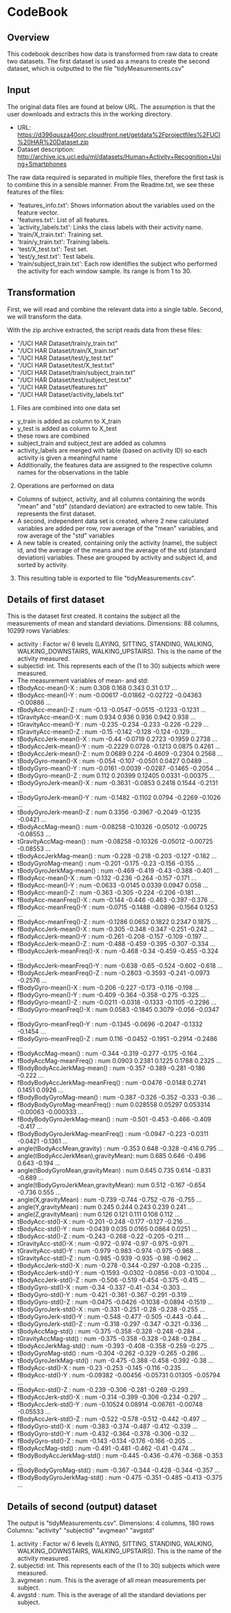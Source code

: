 # CodeBook

## Overview
This codebook describes how data is transformed from raw data to create two datasets. The first dataset is used as a means to create the second dataset, which is outputted to the file "tidyMeasurements.csv"

## Input
The original data files are found at below URL. The assumption is that the user downloads and extracts this in the working directory.
* URL: https://d396qusza40orc.cloudfront.net/getdata%2Fprojectfiles%2FUCI%20HAR%20Dataset.zip
* Dataset description: http://archive.ics.uci.edu/ml/datasets/Human+Activity+Recognition+Using+Smartphones

The raw data required is separated in multiple files, therefore the first task is to combine this in a sensible manner. From the Readme.txt, we see these features of the files:
- 'features_info.txt': Shows information about the variables used on the feature vector.
- 'features.txt': List of all features.
- 'activity_labels.txt': Links the class labels with their activity name.
- 'train/X_train.txt': Training set.
- 'train/y_train.txt': Training labels.
- 'test/X_test.txt': Test set.
- 'test/y_test.txt': Test labels.
- 'train/subject_train.txt': Each row identifies the subject who performed the activity for each window sample. Its range is from 1 to 30. 

## Transformation
First, we will read and combine the relevant data into a single table. Second, we will transform the data.

With the zip archive extracted, the script reads data from these files:
* "/UCI HAR Dataset/train/y_train.txt"
* "/UCI HAR Dataset/train/X_train.txt"
* "/UCI HAR Dataset/test/y_test.txt"
* "/UCI HAR Dataset/test/X_test.txt"
* "/UCI HAR Dataset/train/subject_train.txt"
* "/UCI HAR Dataset/test/subject_test.txt"
* "/UCI HAR Dataset/features.txt"
* "/UCI HAR Dataset/activity_labels.txt"

1. Files are combined into one data set
* y_train is added as column to X_train
* y_test is added as column to X_test
* these rows are combined
* subject_train and subject_test are added as columns
* activity_labels are merged with table (based on activity ID) so each activity is given a meaningful name
* Additionally, the features data are assigned to the respective column names for the observations in the table

2. Operations are performed on data
* Columns of subject, activity, and all columns containing the words "mean" and "std" (standard deviation) are extracted to new table. This represents the first dataset.
* A second, independent data set is created, where 2 new calculated variables are added per row, row average of the "mean" variables, and row average of the "std" variables
* A new table is created, containing only the activity (name), the subject id, and the average of the means and the average of the std (standard deviation) variables. These are grouped by activity and subject id, and sorted by activity.

3. This resulting table is exported to file "tidyMeasurements.csv".

## Details of first dataset
This is the dataset first created. It contains the subject all the measurements of mean and standard deviations.
Dimensions: 88 columns, 10299 rows
Variables:
* activity : Factor w/ 6 levels (LAYING, SITTING, STANDING, WALKING, WALKING_DOWNSTAIRS, WALKING_UPSTAIRS). This is the name of the activity measured.
* subjectid: int. This represents each of the (1 to 30) subjects which were measured.
* The measurement variables of mean- and std:
* tBodyAcc-mean()-X                   : num  0.308 0.168 0.343 0.31 0.17 ...
* tBodyAcc-mean()-Y                   : num  -0.00617 -0.01862 -0.02722 -0.04363 -0.00886 ...
* tBodyAcc-mean()-Z                   : num  -0.13 -0.0547 -0.0515 -0.1233 -0.1231 ...
* tGravityAcc-mean()-X                : num  0.934 0.936 0.936 0.942 0.938 ...
* tGravityAcc-mean()-Y                : num  -0.235 -0.234 -0.233 -0.226 -0.229 ...
* tGravityAcc-mean()-Z                : num  -0.15 -0.142 -0.128 -0.124 -0.129 ...
* tBodyAccJerk-mean()-X               : num  -0.44 -0.0719 0.2723 -0.1959 0.2738 ...
* tBodyAccJerk-mean()-Y               : num  -0.2229 0.0728 -0.1213 0.0875 0.4261 ...
* tBodyAccJerk-mean()-Z               : num  0.0689 0.224 -0.4609 -0.2304 0.2568 ...
* tBodyGyro-mean()-X                  : num  -0.054 -0.107 -0.0501 0.0427 0.0489 ...
* tBodyGyro-mean()-Y                  : num  -0.0161 -0.0039 -0.0287 -0.1465 -0.2054 ...
* tBodyGyro-mean()-Z                  : num  0.112 0.20399 0.12405 0.0331 -0.00375 ...
* tBodyGyroJerk-mean()-X              : num  -0.3631 -0.0853 0.2418 0.1544 -0.2131 ...
* tBodyGyroJerk-mean()-Y              : num  -0.1482 -0.1102 0.0794 -0.2269 -0.1026 ...
* tBodyGyroJerk-mean()-Z              : num  0.3356 -0.3967 -0.2049 -0.1235 -0.0421 ...
* tBodyAccMag-mean()                  : num  -0.08258 -0.10326 -0.05012 -0.00725 -0.08553 ...
* tGravityAccMag-mean()               : num  -0.08258 -0.10326 -0.05012 -0.00725 -0.08553 ...
* tBodyAccJerkMag-mean()              : num  -0.228 -0.218 -0.203 -0.127 -0.182 ...
* tBodyGyroMag-mean()                 : num  -0.201 -0.175 -0.23 -0.156 -0.155 ...
* tBodyGyroJerkMag-mean()             : num  -0.469 -0.419 -0.43 -0.388 -0.401 ...
* fBodyAcc-mean()-X                   : num  -0.132 -0.236 -0.264 -0.157 -0.171 ...
* fBodyAcc-mean()-Y                   : num  -0.0633 -0.0145 0.0339 0.0947 0.058 ...
* fBodyAcc-mean()-Z                   : num  -0.363 -0.305 -0.224 -0.206 -0.181 ...
* fBodyAcc-meanFreq()-X               : num  -0.144 -0.446 -0.463 -0.397 -0.376 ...
* fBodyAcc-meanFreq()-Y               : num  -0.0715 -0.1488 -0.0896 -0.1564 0.1253 ...
* fBodyAcc-meanFreq()-Z               : num  -0.1286 0.0652 0.1822 0.2347 0.1875 ...
* fBodyAccJerk-mean()-X               : num  -0.305 -0.348 -0.347 -0.251 -0.242 ...
* fBodyAccJerk-mean()-Y               : num  -0.261 -0.208 -0.157 -0.109 -0.197 ...
* fBodyAccJerk-mean()-Z               : num  -0.488 -0.459 -0.395 -0.307 -0.334 ...
* fBodyAccJerk-meanFreq()-X           : num  -0.468 -0.34 -0.459 -0.455 -0.324 ...
* fBodyAccJerk-meanFreq()-Y           : num  -0.638 -0.65 -0.524 -0.602 -0.618 ...
* fBodyAccJerk-meanFreq()-Z           : num  -0.2803 -0.3593 -0.241 -0.0973 -0.2576 ...
* fBodyGyro-mean()-X                  : num  -0.206 -0.227 -0.173 -0.116 -0.198 ...
* fBodyGyro-mean()-Y                  : num  -0.409 -0.364 -0.358 -0.275 -0.325 ...
* fBodyGyro-mean()-Z                  : num  -0.0211 -0.0318 -0.1333 -0.1105 -0.2296 ...
* fBodyGyro-meanFreq()-X              : num  0.0583 -0.1845 0.3079 -0.056 -0.0347 ...
* fBodyGyro-meanFreq()-Y              : num  -0.1345 -0.0696 -0.2047 -0.1332 -0.1454 ...
* fBodyGyro-meanFreq()-Z              : num  0.116 -0.0452 -0.1951 -0.2914 -0.2486 ...
* fBodyAccMag-mean()                  : num  -0.344 -0.319 -0.277 -0.175 -0.164 ...
* fBodyAccMag-meanFreq()              : num  0.0903 0.2381 0.1225 0.1788 0.2325 ...
* fBodyBodyAccJerkMag-mean()          : num  -0.357 -0.389 -0.281 -0.186 -0.222 ...
* fBodyBodyAccJerkMag-meanFreq()      : num  -0.0476 -0.0148 0.2741 0.1451 0.0926 ...
* fBodyBodyGyroMag-mean()             : num  -0.387 -0.326 -0.352 -0.333 -0.36 ...
* fBodyBodyGyroMag-meanFreq()         : num  0.028558 0.05297 0.053314 -0.00063 -0.000333 ...
* fBodyBodyGyroJerkMag-mean()         : num  -0.501 -0.453 -0.466 -0.409 -0.417 ...
* fBodyBodyGyroJerkMag-meanFreq()     : num  -0.0947 -0.223 -0.0311 -0.0421 -0.1361 ...
* angle(tBodyAccMean,gravity)         : num  -0.353 0.648 -0.328 -0.416 0.795 ...
* angle(tBodyAccJerkMean),gravityMean): num  0.685 0.646 -0.496 0.643 -0.194 ...
* angle(tBodyGyroMean,gravityMean)    : num  0.645 0.735 0.614 -0.831 -0.689 ...
* angle(tBodyGyroJerkMean,gravityMean): num  0.512 -0.167 -0.654 -0.736 0.555 ...
* angle(X,gravityMean)                : num  -0.739 -0.744 -0.752 -0.76 -0.755 ...
* angle(Y,gravityMean)                : num  0.245 0.244 0.243 0.239 0.241 ...
* angle(Z,gravityMean)                : num  0.126 0.121 0.111 0.108 0.112 ...
* tBodyAcc-std()-X                    : num  -0.201 -0.248 -0.177 -0.127 -0.216 ...
* tBodyAcc-std()-Y                    : num  -0.0439 0.035 0.0165 0.0864 0.0251 ...
* tBodyAcc-std()-Z                    : num  -0.243 -0.268 -0.22 -0.205 -0.211 ...
* tGravityAcc-std()-X                 : num  -0.972 -0.974 -0.97 -0.975 -0.971 ...
* tGravityAcc-std()-Y                 : num  -0.979 -0.983 -0.974 -0.975 -0.968 ...
* tGravityAcc-std()-Z                 : num  -0.985 -0.939 -0.935 -0.98 -0.962 ...
* tBodyAccJerk-std()-X                : num  -0.278 -0.344 -0.297 -0.208 -0.235 ...
* tBodyAccJerk-std()-Y                : num  -0.1593 -0.0302 -0.0856 -0.03 -0.1004 ...
* tBodyAccJerk-std()-Z                : num  -0.506 -0.519 -0.454 -0.375 -0.415 ...
* tBodyGyro-std()-X                   : num  -0.34 -0.337 -0.41 -0.34 -0.303 ...
* tBodyGyro-std()-Y                   : num  -0.421 -0.361 -0.367 -0.291 -0.319 ...
* tBodyGyro-std()-Z                   : num  -0.0475 -0.0426 -0.1038 -0.0894 -0.1519 ...
* tBodyGyroJerk-std()-X               : num  -0.331 -0.251 -0.28 -0.238 -0.255 ...
* tBodyGyroJerk-std()-Y               : num  -0.548 -0.477 -0.505 -0.443 -0.44 ...
* tBodyGyroJerk-std()-Z               : num  -0.318 -0.297 -0.347 -0.321 -0.336 ...
* tBodyAccMag-std()                   : num  -0.375 -0.358 -0.328 -0.248 -0.284 ...
* tGravityAccMag-std()                : num  -0.375 -0.358 -0.328 -0.248 -0.284 ...
* tBodyAccJerkMag-std()               : num  -0.393 -0.408 -0.358 -0.259 -0.275 ...
* tBodyGyroMag-std()                  : num  -0.304 -0.262 -0.329 -0.265 -0.286 ...
* tBodyGyroJerkMag-std()              : num  -0.475 -0.388 -0.458 -0.392 -0.38 ...
* fBodyAcc-std()-X                    : num  -0.23 -0.253 -0.145 -0.116 -0.235 ...
* fBodyAcc-std()-Y                    : num  -0.09382 -0.00456 -0.05731 0.01305 -0.05794 ...
* fBodyAcc-std()-Z                    : num  -0.239 -0.306 -0.281 -0.269 -0.293 ...
* fBodyAccJerk-std()-X                : num  -0.314 -0.399 -0.306 -0.234 -0.297 ...
* fBodyAccJerk-std()-Y                : num  -0.10524 0.08914 -0.06761 -0.00748 -0.05533 ...
* fBodyAccJerk-std()-Z                : num  -0.522 -0.578 -0.512 -0.442 -0.497 ...
* fBodyGyro-std()-X                   : num  -0.383 -0.374 -0.487 -0.412 -0.339 ...
* fBodyGyro-std()-Y                   : num  -0.432 -0.364 -0.378 -0.306 -0.32 ...
* fBodyGyro-std()-Z                   : num  -0.143 -0.134 -0.176 -0.166 -0.205 ...
* fBodyAccMag-std()                   : num  -0.491 -0.481 -0.462 -0.41 -0.474 ...
* fBodyBodyAccJerkMag-std()           : num  -0.445 -0.436 -0.476 -0.368 -0.353 ...
* fBodyBodyGyroMag-std()              : num  -0.367 -0.344 -0.428 -0.344 -0.357 ...
* fBodyBodyGyroJerkMag-std()          : num  -0.475 -0.351 -0.485 -0.413 -0.375 ...

## Details of second (output) dataset

The output is "tidyMeasurements.csv".
Dimensions: 4 columns, 180 rows
Columns: "activity" "subjectid" "avgmean" "avgstd"
1. activity : Factor w/ 6 levels (LAYING, SITTING, STANDING, WALKING, WALKING_DOWNSTAIRS, WALKING_UPSTAIRS). This is the name of the activity measured.
2. subjectid: int. This represents each of the (1 to 30) subjects which were measured. 
3. avgmean  : num. This is the average of all mean measurements per subject.
4. avgstd   : num. This is the average of all the standard deviations per subject.
